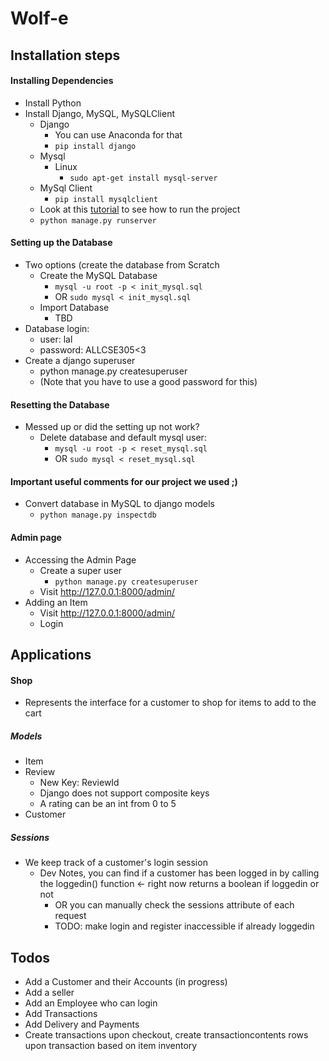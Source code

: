 # Wolf-e


## Installation steps
#### Installing Dependencies
- Install Python
- Install Django, MySQL, MySQLClient
  - Django
    - You can use Anaconda for that
    - `pip install django`
  - Mysql
    - Linux
        - `sudo apt-get install mysql-server`
  - MySql Client
    - `pip install mysqlclient`
  - Look at this [tutorial](https://docs.djangoproject.com/en/1.11/intro/tutorial01/) to see how to run the project
  - `python manage.py runserver`

#### Setting up the Database
- Two options (create the database from Scratch
  - Create the MySQL Database
    - `mysql -u root -p < init_mysql.sql`
    - OR `sudo mysql < init_mysql.sql`
  - Import Database
    - TBD
- Database login:
  - user: lal
  - password: ALLCSE305<3
- Create a django superuser
  - python manage.py createsuperuser
  - (Note that you have to use a good password for this)
#### Resetting the Database
- Messed up or did the setting up not work?
  - Delete database and default mysql user:
    - `mysql -u root -p < reset_mysql.sql`
    - OR `sudo mysql < reset_mysql.sql`
#### Important useful comments for our project we used ;) 
- Convert database in MySQL to django models
  - `python manage.py inspectdb`
#### Admin page
- Accessing the Admin Page
  - Create a super user
    - `python manage.py createsuperuser`
  - Visit http://127.0.0.1:8000/admin/
- Adding an Item
  - Visit http://127.0.0.1:8000/admin/
  - Login

## Applications
#### Shop
- Represents the interface for a customer to shop for items to add to the cart
##### Models
- Item
- Review
    - New Key: ReviewId
    - Django does not support composite keys
    - A rating can be an int from 0 to 5
- Customer
##### Sessions
- We keep track of a customer's login session
  - Dev Notes, you can find if a customer has been logged in by calling the loggedin() function <- right now returns a boolean if loggedin or not
    - OR you can manually check the sessions attribute of each request
    - TODO: make login and register inaccessible if already loggedin

## Todos
- Add a Customer and their Accounts (in progress) 
- Add a seller
- Add an Employee who can login
- Add Transactions
- Add Delivery and Payments
- Create transactions upon checkout, create transactioncontents rows upon transaction based on item inventory
